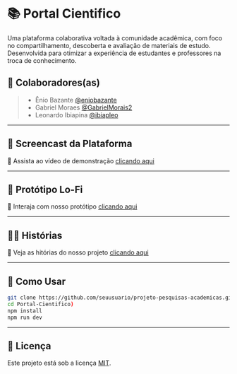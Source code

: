 # 📚 Portal Cientifico

Uma plataforma colaborativa voltada à comunidade acadêmica, com foco no compartilhamento, descoberta e avaliação de materiais de estudo. Desenvolvida para otimizar a experiência de estudantes e professores na troca de conhecimento.

## 👥 Colaboradores(as)

> - Ênio Bazante [@eniobazante](https://github.com/eniobazante)
> - Gabriel Moraes [@GabrielMorais2](https://github.com/GabrielMorais2)
> - Leonardo Ibiapina [@ibiapleo](https://github.com/ibiapleo)


---

## 🎥 Screencast da Plataforma

🔗 Assista ao vídeo de demonstração [clicando aqui](https://youtu.be/szpE2hgFouo)

---

## 🧪 Protótipo Lo-Fi

🔗 Interaja com nosso protótipo [clicando aqui](https://www.figma.com/proto/k5pap6pCHgXMyEZtbNGYUU/Prot%C3%B3tipo-Lo-fi---Portal-Cient%C3%ADfico?node-id=1-28&p=f&t=VVGT05M2aVdpzYf8-0&scaling=scale-down-width&content-scaling=fixed&page-id=0:1&starting-point-node-id=1:28)

---

## 🧑‍💻 Histórias

🔗 Veja as hitórias do nosso projeto [clicando aqui](https://docs.google.com/document/d/1LFEneIjGzYzV-NdVrRg7SpgecYAnPrniMDs4sBEjZZc/edit?usp=sharing)

---

## 🚀 Como Usar

```bash
git clone https://github.com/seuusuario/projeto-pesquisas-academicas.git](https://github.com/Portal-Cientifico/Portal-Cientifico)
cd Portal-Cientifico)
npm install
npm run dev
```

---

## 📝 Licença

Este projeto está sob a licença [MIT](https://opensource.org/licenses/MIT).
